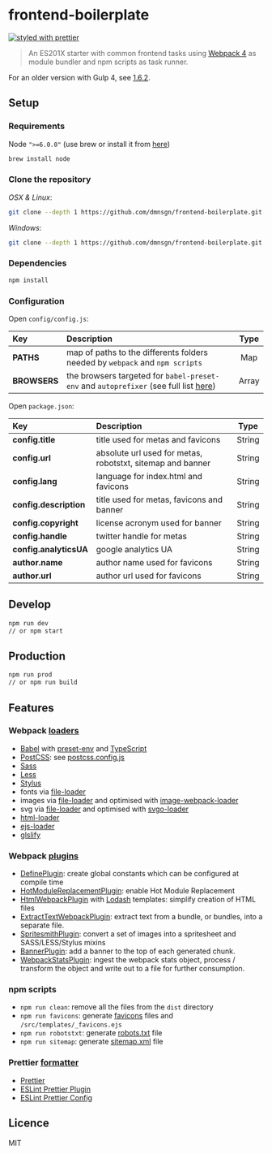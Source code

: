 # frontend-boilerplate

[![styled with prettier](https://img.shields.io/badge/styled_with-prettier-ff69b4.svg)](https://github.com/prettier/prettier)

> An ES201X starter with common frontend tasks using [Webpack 4](https://webpack.js.org/) as module bundler and npm scripts as task runner.

For an older version with Gulp 4, see [1.6.2](https://github.com/dmnsgn/frontend-boilerplate/releases/tag/1.6.2).

## Setup

### Requirements

Node `">=6.0.0"` (use brew or install it from [here](http://nodejs.org/download/))

```bash
brew install node
```

### Clone the repository

_OSX & Linux_:

```bash
git clone --depth 1 https://github.com/dmnsgn/frontend-boilerplate.git && cd frontend-boilerplate && rm -rf .git && git init
```

_Windows_:

```bash
git clone --depth 1 https://github.com/dmnsgn/frontend-boilerplate.git && cd frontend-boilerplate && rd /s /q .git && git init
```

### Dependencies

```bash
npm install
```

### Configuration

Open `config/config.js`:

| Key          | Description                                                                                                                | Type  |
| :----------- | :------------------------------------------------------------------------------------------------------------------------- | :---: |
| **PATHS**    | map of paths to the differents folders needed by `webpack` and `npm scripts`                                               |  Map  |
| **BROWSERS** | the browsers targeted for `babel-preset-env` and `autoprefixer` (see full list [here](https://github.com/ai/browserslist)) | Array |

Open `package.json`:

| Key                    | Description                                                |  Type  |
| :--------------------- | :--------------------------------------------------------- | :----: |
| **config.title**       | title used for metas and favicons                          | String |
| **config.url**         | absolute url used for metas, robotstxt, sitemap and banner | String |
| **config.lang**        | language for index.html and favicons                       | String |
| **config.description** | title used for metas, favicons and banner                  | String |
| **config.copyright**   | license acronym used for banner                            | String |
| **config.handle**      | twitter handle for metas                                   | String |
| **config.analyticsUA** | google analytics UA                                        | String |
| **author.name**        | author name used for favicons                              | String |
| **author.url**         | author url used for favicons                               | String |

## Develop

```bash
npm run dev
// or npm start
```

## Production

```bash
npm run prod
// or npm run build
```

## Features

### Webpack [loaders](https://webpack.js.org/loaders/)

- [Babel](https://babeljs.io/) with [preset-env](https://github.com/babel/babel/tree/master/packages/babel-preset-env) and [TypeScript](https://github.com/babel/babel/tree/master/packages/babel-preset-typescript)
- [PostCSS](https://github.com/postcss/postcss): see [postcss.config.js](./config/postcss.config.js)
- [Sass](http://sass-lang.com/)
- [Less](http://lesscss.org/)
- [Stylus](http://stylus-lang.com/)
- fonts via [file-loader](https://github.com/webpack-contrib/file-loader)
- images via [file-loader](https://github.com/webpack-contrib/file-loader) and optimised with [image-webpack-loader](https://github.com/tcoopman/image-webpack-loader)
- svg via [file-loader](https://github.com/webpack-contrib/file-loader) and optimised with [svgo-loader](https://github.com/rpominov/svgo-loader)
- [html-loader](https://github.com/webpack-contrib/html-loader)
- [ejs-loader](https://github.com/okonet/ejs-loader)
- [glslify](https://github.com/stackgl/glslify)

### Webpack [plugins](https://webpack.js.org/plugins/)

- [DefinePlugin](https://webpack.js.org/plugins/define-plugin/): create global constants which can be configured at compile time
- [HotModuleReplacementPlugin](https://webpack.js.org/plugins/hot-module-replacement-plugin/): enable Hot Module Replacement
- [HtmlWebpackPlugin](https://webpack.js.org/plugins/html-webpack-plugin/) with [Lodash](https://lodash.com/docs/4.17.5#template) templates: simplify creation of HTML files
- [ExtractTextWebpackPlugin](https://webpack.js.org/plugins/extract-text-webpack-plugin/): extract text from a bundle, or bundles, into a separate file.
- [SpritesmithPlugin](https://github.com/mixtur/webpack-spritesmith): convert a set of images into a spritesheet and SASS/LESS/Stylus mixins
- [BannerPlugin](https://webpack.js.org/plugins/banner-plugin/): add a banner to the top of each generated chunk.
- [WebpackStatsPlugin](https://github.com/FormidableLabs/webpack-stats-plugin): ingest the webpack stats object, process / transform the object and write out to a file for further consumption.

### npm scripts

- `npm run clean`: remove all the files from the `dist` directory
- `npm run favicons`: generate [favicons](https://github.com/evilebottnawi/favicons) files and `/src/templates/_favicons.ejs`
- `npm run robotstxt`: generate [robots.txt](https://github.com/itgalaxy/generate-robotstxt) file
- `npm run sitemap`: generate [sitemap.xml](https://github.com/ekalinin/sitemap.js) file

### Prettier [formatter](https://github.com/prettier/prettier)

- [Prettier](https://github.com/prettier/prettier)
- [ESLint Prettier Plugin](https://github.com/prettier/eslint-plugin-prettier)
- [ESLint Prettier Config](https://github.com/prettier/eslint-config-prettier)

## Licence

MIT
